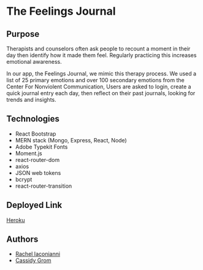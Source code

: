 # The Feelings Journal

## Purpose
Therapists and counselors often ask people to recount a moment in their day then identify how it made them feel. Regularly practicing this increases emotional awareness.

In our app, the Feelings Journal, we mimic this therapy process. We used a list of 25 primary emotions and over 100 secondary emotions from the Center For Nonviolent Communication,  Users are asked to login, create a quick journal entry each day, then reflect on their past journals, looking for trends and insights.

## Technologies
* React Bootstrap
* MERN stack (Mongo, Express, React, Node)
* Adobe Typekit Fonts
* Moment.js
* react-router-dom
* axios
* JSON web tokens
* bcrypt
* react-router-transition

## Deployed Link
[Heroku](https://emotions-log.herokuapp.com/)

## Authors
* [Rachel Iaconianni](https://github.com/Riaconianni)
* [Cassidy Grom](https://github.com/CassidyGrom)
